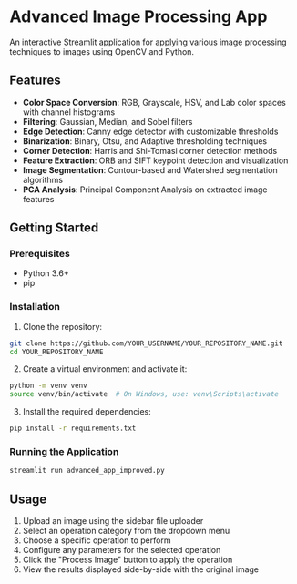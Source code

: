 # Advanced Image Processing App

An interactive Streamlit application for applying various image processing techniques to images using OpenCV and Python.

## Features

- **Color Space Conversion**: RGB, Grayscale, HSV, and Lab color spaces with channel histograms
- **Filtering**: Gaussian, Median, and Sobel filters
- **Edge Detection**: Canny edge detector with customizable thresholds
- **Binarization**: Binary, Otsu, and Adaptive thresholding techniques
- **Corner Detection**: Harris and Shi-Tomasi corner detection methods
- **Feature Extraction**: ORB and SIFT keypoint detection and visualization
- **Image Segmentation**: Contour-based and Watershed segmentation algorithms
- **PCA Analysis**: Principal Component Analysis on extracted image features

## Getting Started

### Prerequisites

- Python 3.6+
- pip

### Installation

1. Clone the repository:
```bash
git clone https://github.com/YOUR_USERNAME/YOUR_REPOSITORY_NAME.git
cd YOUR_REPOSITORY_NAME
```

2. Create a virtual environment and activate it:
```bash
python -m venv venv
source venv/bin/activate  # On Windows, use: venv\Scripts\activate
```

3. Install the required dependencies:
```bash
pip install -r requirements.txt
```

### Running the Application

```bash
streamlit run advanced_app_improved.py
```

## Usage

1. Upload an image using the sidebar file uploader
2. Select an operation category from the dropdown menu
3. Choose a specific operation to perform
4. Configure any parameters for the selected operation
5. Click the "Process Image" button to apply the operation
6. View the results displayed side-by-side with the original image